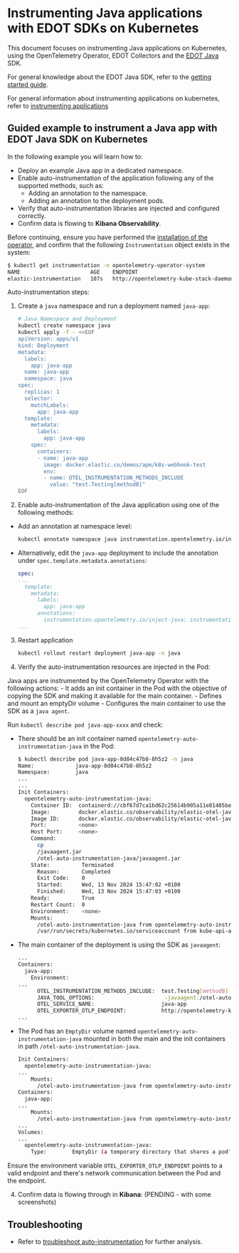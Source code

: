 # Instrumenting Java applications with EDOT SDKs on Kubernetes

This document focuses on instrumenting Java applications on Kubernetes, using the OpenTelemetry Operator, EDOT Collectors and the [EDOT Java](https://github.com/elastic/elastic-otel-java) SDK.

For general knowledge about the EDOT Java SDK, refer to the [getting started guide](https://github.com/elastic/elastic-otel-java/blob/main/docs/get-started.md).

For general information about instrumenting applications on kubernetes, refer to [instrumenting applications](./instrumenting-applications.md)

## Guided example to instrument a Java app with EDOT Java SDK on Kubernetes

In the following example you will learn how to:

- Deploy an example Java app in a dedicated namespace.
- Enable auto-instrumentation of the application following any of the supported methods, such as:
  - Adding an annotation to the namespace.
  - Adding an annotation to the deployment pods.
- Verify that auto-instrumentation libraries are injected and configured correctly.
- Confirm data is flowing to **Kibana Observability**.

Before continuing, ensure you have performed the [installation of the operator](./README.md), and confirm that the following `Instrumentation` object exists in the system:

```bash
$ kubectl get instrumentation -n opentelemetry-operator-system
NAME                      AGE    ENDPOINT                                                                                                
elastic-instrumentation   107s   http://opentelemetry-kube-stack-daemon-collector.opentelemetry-operator-system.svc.cluster.local:4318
```

Auto-instrumentation steps:

1. Create a `java` namespace and run a deployment named `java-app`:

    ```bash
    # Java Namespace and Deployment
    kubectl create namespace java
    kubectl apply -f - <<EOF
    apiVersion: apps/v1
    kind: Deployment
    metadata:
      labels:
        app: java-app
      name: java-app
      namespace: java
    spec:
      replicas: 1
      selector:
        matchLabels:
          app: java-app
      template:
        metadata:
          labels:
            app: java-app
        spec:
          containers:
          - name: java-app
            image: docker.elastic.co/demos/apm/k8s-webhook-test
            env:
            - name: OTEL_INSTRUMENTATION_METHODS_INCLUDE
              value: "test.Testing[methodB]"
    EOF
    ```

2. Enable auto-instrumentation of the Java application using one of the following methods:

  - Add an annotation at namespace level:

    ```bash
    kubectl annotate namespace java instrumentation.opentelemetry.io/inject-java=instrumentation.opentelemetry.io/inject-java
    ```

  - Alternatively, edit the `java-app` deployment to include the annotation under `spec.template.metadata.annotations`:

    ```yaml
    spec:
    ...
      template:
        metadata:
          labels:
            app: java-app
          annotations:
            instrumentation.opentelemetry.io/inject-java: instrumentation.opentelemetry.io/inject-java
    ...
    ```

3. Restart application

    ```bash
    kubectl rollout restart deployment java-app -n java
    ```

3. Verify the auto-instrumentation resources are injected in the Pod:

  Java apps are instrumented by the OpenTelemetry Operator with the following actions:
    - It adds an init container in the Pod with the objective of copying the SDK and making it available for the main container.
    - Defines and mount an emptyDir volume 
    - Configures the main container to use the SDK as a `java agent`.

  Run `kubectl describe pod java-app-xxxx` and check:

  - There should be an init container named `opentelemetry-auto-instrumentation-java` in the Pod:

    ```bash
    $ kubectl describe pod java-app-8d84c47b8-8h5z2 -n java
    Name:             java-app-8d84c47b8-8h5z2
    Namespace:        java
    ...
    ...
    Init Containers:
      opentelemetry-auto-instrumentation-java:
        Container ID:  containerd://cbf67d7ca1bd62c25614b905a11e81405bed6fd215f2df21f84b90fd0279230b
        Image:         docker.elastic.co/observability/elastic-otel-javaagent:1.0.0
        Image ID:      docker.elastic.co/observability/elastic-otel-javaagent@sha256:28d65d04a329c8d5545ed579d6c17f0d74800b7b1c5875e75e0efd29e210566a
        Port:          <none>
        Host Port:     <none>
        Command:
          cp
          /javaagent.jar
          /otel-auto-instrumentation-java/javaagent.jar
        State:          Terminated
          Reason:       Completed
          Exit Code:    0
          Started:      Wed, 13 Nov 2024 15:47:02 +0100
          Finished:     Wed, 13 Nov 2024 15:47:03 +0100
        Ready:          True
        Restart Count:  0
        Environment:    <none>
        Mounts:
          /otel-auto-instrumentation-java from opentelemetry-auto-instrumentation-java (rw)
          /var/run/secrets/kubernetes.io/serviceaccount from kube-api-access-swhn5 (ro)
    ```

  - The main container of the deployment is using the SDK as `javaagent`: 

    ```bash
    ...
    Containers:
      java-app:
        Environment:
    ...
          OTEL_INSTRUMENTATION_METHODS_INCLUDE:  test.Testing[methodB]
          JAVA_TOOL_OPTIONS:                      -javaagent:/otel-auto-instrumentation-java/javaagent.jar
          OTEL_SERVICE_NAME:                     java-app
          OTEL_EXPORTER_OTLP_ENDPOINT:           http://opentelemetry-kube-stack-daemon-collector.opentelemetry-operator-system.svc.cluster.local:4318
    ...
    ```

  - The Pod has an `EmptyDir` volume named `opentelemetry-auto-instrumentation-java` mounted in both the main and the init containers in path `/otel-auto-instrumentation-java`.

    ```bash
    Init Containers:
      opentelemetry-auto-instrumentation-java:
    ...
        Mounts:
          /otel-auto-instrumentation-java from opentelemetry-auto-instrumentation-java (rw)
    Containers:
      java-app:
    ...  
        Mounts:
          /otel-auto-instrumentation-java from opentelemetry-auto-instrumentation-java (rw)
    ...
    Volumes:
    ...
      opentelemetry-auto-instrumentation-java:
        Type:        EmptyDir (a temporary directory that shares a pod's lifetime)
    ```

  Ensure the environment variable `OTEL_EXPORTER_OTLP_ENDPOINT` points to a valid endpoint and there's network communication between the Pod and the endpoint.

4. Confirm data is flowing through in **Kibana**:
(PENDING - with some screenshots)
<!--
(TBD - pending to finalize and add some screenshots)
  - Open Observability -> Applications -> Service Inventory
  - Check traces are displaying in APM UIs, check some of the tabs.

  - Application logs? Not provided by OTel but by the daemonset collector

Traces from the auto-instrumented applications are available in the APM section.
APM UI displays all relevant traces, including service names, spans, and overall trace completeness.
-->

## Troubleshooting

- Refer to [troubleshoot auto-instrumentation](./troubleshoot-auto-instrumentation.md) for further analysis.
